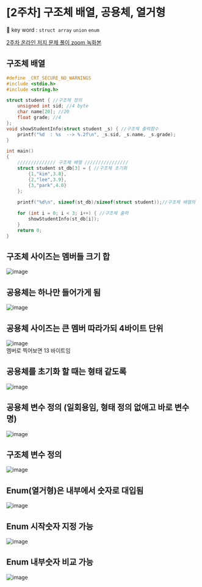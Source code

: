 # [2주차] 구조체 배열, 공용체, 열거형
🔑 key word : `struct array` `union` `enum`  

[2주차 온라인 저지 문제 풀이 zoom 녹화본](https://www.youtube.com/watch?v=zLTK13hvgk0&list=PLb0pgb0RlXErPhqHHaL38hIr7HWcZDRhO&index=2)  


## 구조체 배열   
```c
#define _CRT_SECURE_NO_WARNINGS
#include <stdio.h>
#include <string.h>

struct student { //구조체 정의
	unsigned int sid; //4 byte
	char name[20]; //20
	float grade; //4
};
void showStudentInfo(struct student _s) { //구조체 출력함수
	printf("%d  : %s  --> %.2f\n", _s.sid, _s.name, _s.grade);
}

int main()
{
	////////////// 구조체 배열 ////////////////
	struct student st_db[3] = { //구조체 초기화
		{1,"kim",3.8},
		{2,"lee",3.9},
		{3,"park",4.0}
	};
	
	printf("%d\n", sizeof(st_db)/sizeof(struct student));//구조체 배열의 갯수 (84/28)

	for (int i = 0; i < 3; i++) { //구조체 출력
		showStudentInfo(st_db[i]);
	}
    return 0;
}
```  

## 구조체 사이즈는 멤버들 크기 합  
![image](https://user-images.githubusercontent.com/61939286/132482778-32e7a7fd-24b2-4f6a-9480-59adf127ce05.png)


## 공용체는 하나만 들어가게 됨  
![image](https://user-images.githubusercontent.com/61939286/132482865-4a2b0569-22c4-4df6-bd79-b072d88c0105.png)

## 공용체 사이즈는 큰 멤버 따라가되 4바이트 단위
![image](https://user-images.githubusercontent.com/61939286/132482934-2b03c0a9-a39b-484c-a86b-fe6c82663622.png)  
멤버로 찍어보면 13 바이트임  

## 공용체를 초기화 할 때는 형태 같도록  
![image](https://user-images.githubusercontent.com/61939286/132483051-f70763f1-d53d-4a3b-b284-7c48655f60ba.png)

## 공용체 변수 정의 (일회용임, 형태 정의 없애고 바로 변수명)  
![image](https://user-images.githubusercontent.com/61939286/132483361-1cf77e00-e44d-459c-b8b6-26b95286cc95.png)  

## 구조체 변수 정의  
![image](https://user-images.githubusercontent.com/61939286/132483429-4efd5543-a775-4043-8d21-60399ebf4d59.png)


## Enum(열거형)은 내부에서 숫자로 대입됨  
![image](https://user-images.githubusercontent.com/61939286/132483488-0bf4e1fd-859e-4c58-b24c-45a9080901d3.png)

## Enum 시작숫자 지정 가능  
![image](https://user-images.githubusercontent.com/61939286/132483562-90fadf46-04e9-46c0-8a73-8a7e496f3edc.png)  

## Enum 내부숫자 비교 가능  
![image](https://user-images.githubusercontent.com/61939286/132483630-2b4a54df-2aba-450c-a85d-7b2b5da1b735.png)

